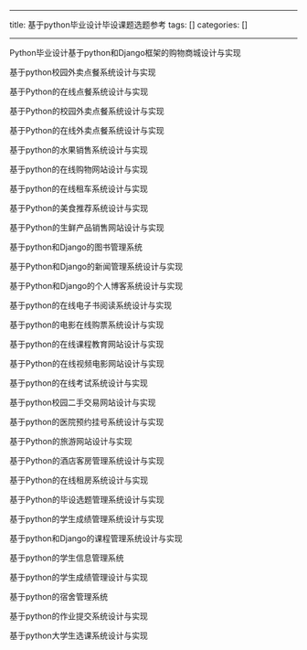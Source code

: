 
--- 
title:  基于python毕业设计毕设课题选题参考 
tags: []
categories: [] 

---
Python毕业设计基于python和Django框架的购物商城设计与实现



基于python校园外卖点餐系统设计与实现

基于Python的在线点餐系统设计与实现

基于Python的校园外卖点餐系统设计与实现

基于Python的在线外卖点餐系统设计与实现

基于python的水果销售系统设计与实现

基于python的在线购物网站设计与实现

基于python的在线租车系统设计与实现

基于Python的美食推荐系统设计与实现

基于Python的生鲜产品销售网站设计与实现

基于python和Django的图书管理系统



基于Python和Django的新闻管理系统设计与实现

基于Python和Django的个人博客系统设计与实现

基于python的在线电子书阅读系统设计与实现

基于python的电影在线购票系统设计与实现

基于python的在线课程教育网站设计与实现

基于Python的在线视频电影网站设计与实现

基于python的在线考试系统设计与实现

基于python校园二手交易网站设计与实现

基于python的医院预约挂号系统设计与实现

基于Python的旅游网站设计与实现

基于Python的酒店客房管理系统设计与实现

基于Python的在线租房系统设计与实现



基于Python的毕设选题管理系统设计与实现

基于python的学生成绩管理系统设计与实现

基于python和Django的课程管理系统设计与实现

基于python的学生信息管理系统

基于python的学生成绩管理设计与实现

基于python的宿舍管理系统

基于python的作业提交系统设计与实现

基于python大学生选课系统设计与实现

